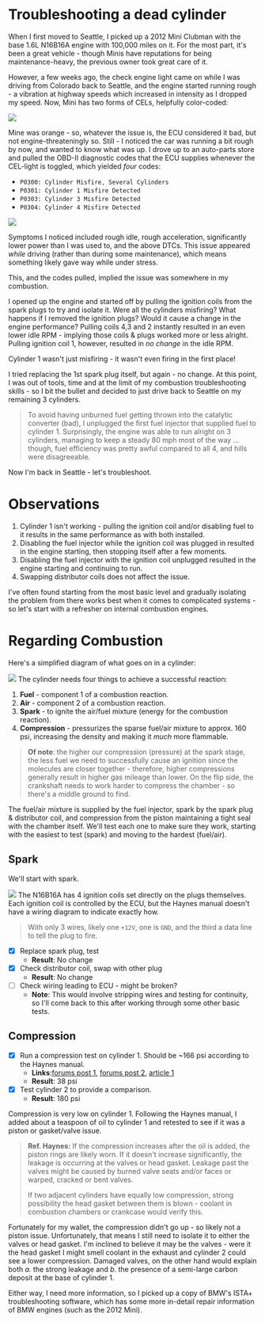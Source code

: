 # Troubleshooting a dead cylinder

When I first moved to Seattle, I picked up a 2012 Mini Clubman with the base 1.6L N16B16A engine with 100,000 miles on it. For the most part, it's been a great vehicle - though Minis have reputations for being maintenance-heavy, the previous owner took great care of it. 

However, a few weeks ago, the check engine light came on while I was driving from Colorado back to Seattle, and the engine started running rough - a vibration at highway speeds which increased in intensity as I dropped my speed. Now, Mini has two forms of CELs, helpfully color-coded:

![](images/cels.png)

Mine was orange - so, whatever the issue is, the ECU considered it bad, but not engine-threateningly so. Still - I noticed the car was running a bit rough by now, and wanted to know what was up. I drove up to an auto-parts store and pulled the OBD-II diagnostic codes that the ECU supplies whenever the CEL-light is toggled, which yielded *four* codes:

* `P0300: Cylinder Misfire, Several Cylinders`
* `P0301: Cylinder 1 Misfire Detected`
* `P0303: Cylinder 3 Misfire Detected`
* `P0304: Cylinder 4 Misfire Detected`

![](images/sparrow-what.gif)

Symptoms I noticed included rough idle, rough acceleration, significantly lower power than I was used to, and the above DTCs. This issue appeared *while* driving (rather than during some maintenance), which means something likely gave way while under stress.

This, and the codes pulled, implied the issue was somewhere in my combustion.

I opened up the engine and started off by pulling the ignition coils from the spark plugs to try and isolate it. Were all the cylinders misfiring? What happens if I removed the ignition plugs? Would it cause a change in the engine performance? Pulling coils 4,3 and 2 instantly resulted in an even lower idle RPM - implying those coils & plugs worked more or less alright. Pulling ignition coil 1, however, resulted in *no change* in the idle RPM. 

Cylinder 1 wasn't just misfiring - it wasn't even firing in the first place! 

I tried replacing the 1st spark plug itself, but again - no change. At this point, I was out of tools, time and at the limit of my combustion troubleshooting skills - so I bit the bullet and decided to just drive back to Seattle on my remaining 3 cylinders.

> To avoid having unburned fuel getting thrown into the catalytic converter (bad), I unplugged the first fuel injector that supplied fuel to cylinder 1. Surprisingly, the engine was able to run alright on 3 cylinders, managing to keep a steady 80 mph most of the way ... though, fuel efficiency was pretty awful compared to all 4, and hills were disagreeable. 

Now I'm back in Seattle - let's troubleshoot. 
# Observations

1. Cylinder 1 isn't working - pulling the ignition coil and/or disabling fuel to it results in the same performance as with both installed. 
2. Disabling the fuel injector while the ignition coil was plugged in resulted in the engine starting, then stopping itself after a few moments.
3. Disabling the fuel injector with the ignition coil unplugged resulted in the engine starting and continuing to run. 
4. Swapping distributor coils does not affect the issue. 

I've often found starting from the most basic level and gradually isolating the problem from there works best when it comes to complicated systems - so let's start with a refresher on internal combustion engines.
# Regarding Combustion

Here's a simplified diagram of what goes on in a cylinder:

![](images/cylinder.png)
The cylinder needs four things to achieve a successful reaction:

1. **Fuel** - component 1 of a combustion reaction.
2. **Air** - component 2 of a combustion reaction.
3. **Spark** - to ignite the air/fuel mixture (energy for the combustion reaction).
4. **Compression** - pressurizes the sparse fuel/air mixture to approx. 160 psi, increasing the density and making it *much* more flammable.

> **Of note**: the higher our compression (pressure) at the spark stage, the less fuel we need to successfully cause an ignition since the molecules are closer together - therefore, higher compressions generally result in higher gas mileage than lower. On the flip side, the crankshaft needs to work harder to compress the chamber - so there's a middle ground to find. 

The fuel/air mixture is supplied by the fuel injector, spark by the spark plug & distributor coil, and compression from the piston maintaining a tight seal with the chamber itself. We'll test each one to make sure they work, starting with the easiest to test (spark) and moving to the hardest (fuel/air).
## Spark

We'll start with spark. 

![](images/spark-plug.png)
The N16B16A has 4 ignition coils set directly on the plugs themselves. Each ignition coil is controlled by the ECU, but the Haynes manual doesn't have a wiring diagram to indicate exactly how.

> With only 3 wires, likely one `+12V`, one is `GND`, and the third a data line to tell the plug to fire. 

- [x] Replace spark plug, test
	- **Result**: No change
- [x] Check distributor coil, swap with other plug
	- **Result**: No change
- [ ] Check wiring leading to ECU - might be broken? 
	- **Note**: This would involve stripping wires and testing for continuity, so I'll come back to this after working through some other basic tests.
## Compression

- [x] Run a compression test on cylinder 1. Should be ~166 psi according to the Haynes manual. 
	- **Links**:[forums post 1](https://www.mini2.com/threads/compression-test.347617/), [forums post 2](https://www.mini2.com/threads/injector-not-working.353103/), [article 1](https://dannysengineportal.com/wet-compression-test-how-to-do-it-what-will-it-tell-you/)
	- **Result**: 38 psi
- [x] Test cylinder 2 to provide a comparison.
	- **Result**: 180 psi

Compression is very low on cylinder 1. Following the Haynes manual, I added about a teaspoon of oil to cylinder 1 and retested to see if it was a piston or gasket/valve issue.

> **Ref. Haynes:** If the compression increases after the oil is added, the piston rings are likely worn. If it doesn't increase significantly, the leakage is occurring at the valves or head gasket. Leakage past the valves might be caused by burned valve seats and/or faces or warped, cracked or bent valves. 
> 
> If two adjacent cylinders have equally low compression, strong possibility the head gasket between them is blown - coolant in combustion chambers or crankcase would verify this.

Fortunately for my wallet, the compression didn't go up - so likely not a piston issue. Unfortunately, that means I still need to isolate it to either the valves or head gasket. I'm inclined to believe it may be the valves - were it the head gasket I might smell coolant in the exhaust and cylinder 2 could see a lower compression. Damaged valves, on the other hand would explain both *a.* the strong leakage and *b.* the presence of a semi-large carbon deposit at the base of cylinder 1. 

Either way, I need more information, so I picked up a copy of BMW's ISTA+ troubleshooting software, which has some more in-detail repair information of BMW engines (such as the 2012 Mini). 

## 